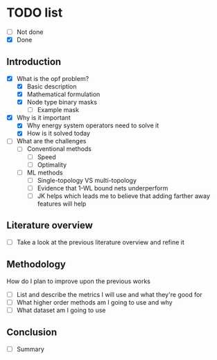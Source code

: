 # TODO list

- [ ] Not done
- [x] Done

## Introduction

- [x] What is the opf problem?
    - [x] Basic description
    - [x] Mathematical formulation
    - [x] Node type binary masks
        - [ ] Example mask
- [x] Why is it important
    - [x] Why energy system operators need to solve it
    - [x] How is it solved today
- [ ] What are the challenges
    - [ ] Conventional methods
        - [ ] Speed
        - [ ] Optimality
    - [ ] ML methods
        - [ ] Single-topology VS multi-topology
        - [ ] Evidence that 1-WL bound nets underperform
        - [ ] JK helps which leads me to believe that adding
          farther away features will help

## Literature overview

- [ ] Take a look at the previous literature overview and refine it

## Methodology

How do I plan to improve upon the previous works

- [ ] List and describe the metrics I will use and what they're good for
- [ ] What higher order methods am I going to use and why
- [ ] What dataset am I going to use

## Conclusion

- [ ] Summary